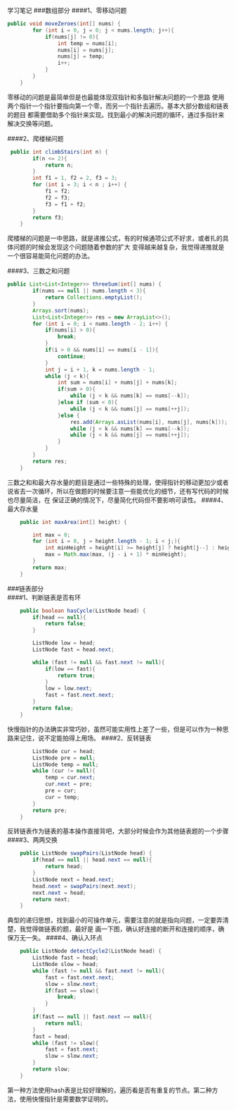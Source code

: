 学习笔记
###数组部分
####1、零移动问题
```java
public void moveZeroes(int[] nums) {
        for (int i = 0, j = 0; j < nums.length; j++){
            if(nums[j] != 0){
                int temp = nums[i];
                nums[i] = nums[j];
                nums[j] = temp;
                i++;
            }
        }
    }
```
  零移动的问题是最简单但是也最能体现双指针和多脂针解决问题的一个思路
使用两个指针一个指针要指向第一个零，而另一个指针去遍历。基本大部分数组和链表的题目
都需要借助多个指针来实现。找到最小的解决问题的循环，通过多指针来解决交换等问题。

####2、爬楼梯问题
```java
 public int climbStairs(int n) {
        if(n <= 2){
            return n;
        }
        int f1 = 1, f2 = 2, f3 = 3;
        for (int i = 3; i < n ; i++) {
            f1 = f2;
            f2 = f3;
            f3 = f1 + f2;
        }
        return f3;
    }
```
  爬楼梯的问题是一中思路，就是递推公式，有的时候通项公式不好求，或者扎的具体问题的时候会发现这个问题随着参数的扩大
变得越来越复杂，我觉得递推就是一个很容易能简化问题的办法。

####3、三数之和问题
```java
public List<List<Integer>> threeSum(int[] nums) {
        if(nums == null || nums.length < 3){
            return Collections.emptyList();
        }
        Arrays.sort(nums);
        List<List<Integer>> res = new ArrayList<>();
        for (int i = 0; i < nums.length - 2; i++) {
            if(nums[i] > 0){
                break;
            }
            if(i > 0 && nums[i] == nums[i - 1]){
                continue;
            }
            int j = i + 1, k = nums.length - 1;
            while (j < k){
                int sum = nums[i] + nums[j] + nums[k];
                if(sum > 0){
                    while (j < k && nums[k] == nums[--k]);
                }else if (sum < 0){
                    while (j < k && nums[j] == nums[++j]);
                }else {
                    res.add(Arrays.asList(nums[i], nums[j], nums[k]));
                    while (j < k && nums[k] == nums[--k]);
                    while (j < k && nums[j] == nums[++j]);
                }
            }
        }
        return res;
    }
```
  三数之和和最大存水量的题目是通过一些特殊的处理，使得指针的移动更加少或者说省去一次循环，所以在做题的时候要注意一些能优化的细节，还有写代码的时候也尽量简洁，在
保证正确的情况下，尽量简化代码但不要影响可读性。
####4、最大存水量
```java
    public int maxArea(int[] height) {

        int max = 0;
        for (int i = 0, j = height.length - 1; i < j;){
            int minHeight = height[i] >= height[j] ? height[j--] : height[i++];
            max = Math.max(max, (j - i + 1) * minHeight);
        }
        return max;
    }
```
###链表部分  
####1、判断链表是否有环
```java
    public boolean hasCycle(ListNode head) {
        if(head == null){
            return false;
        }

        ListNode low = head;
        ListNode fast = head.next;

        while (fast != null && fast.next != null){
            if(low == fast){
                return true;
            }
            low = low.next;
            fast = fast.next.next;
        }
        return false;
    }
```
  快慢指针的办法确实非常巧妙，虽然可能实用性上差了一些，但是可以作为一种思路来记住，说不定能拍得上用场。
####2、反转链表
```java
        ListNode cur = head;
        ListNode pre = null;
        ListNode temp = null;
        while (cur != null){
            temp = cur.next;
            cur.next = pre;
            pre = cur;
            cur = temp;
        }
        return pre;
    }
``` 
 反转链表作为链表的基本操作直接背吧，大部分时候会作为其他链表题的一个步骤
####3、两两交换 
```java
    public ListNode swapPairs(ListNode head) {
        if(head == null || head.next == null){
            return head;
        }
        ListNode next = head.next;
        head.next = swapPairs(next.next);
        next.next = head;
        return next;
    }
```
  典型的递归思想，找到最小的可操作单元，需要注意的就是指向问题，一定要弄清楚，我觉得做链表的题，最好是
画一下图，确认好连接的断开和连接的顺序，确保万无一失。
####4、确认入环点
```java
    public ListNode detectCycle2(ListNode head) {
        ListNode fast = head;
        ListNode slow = head;
        while (fast != null && fast.next != null){
            fast = fast.next.next;
            slow = slow.next;
            if(fast == slow){
                break;
            }
        }
        if(fast == null || fast.next == null){
            return null;
        }
        fast = head;
        while (fast != slow){
            fast = fast.next;
            slow = slow.next;
        }
        return slow;
    }
```  
  第一种方法使用hash表是比较好理解的，遍历看是否有重复的节点。第二种方法，使用快慢指针是需要数学证明的。
